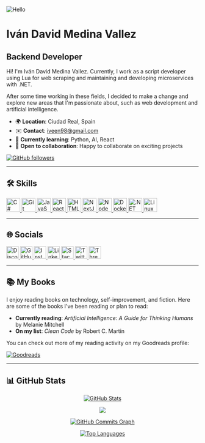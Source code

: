 ![Hello](https://user-images.githubusercontent.com/18350557/176309783-0785949b-9127-417c-8b55-ab5a4333674e.gif)
# Iván David Medina Vallez

## Backend Developer
Hi! I'm Iván David Medina Vallez. Currently, I work as a script developer using Lua for web scraping and maintaining and developing microservices with .NET.

After some time working in these fields, I decided to make a change and explore new areas that I'm passionate about, such as web development and artificial intelligence.

- 🌍 **Location**: Ciudad Real, Spain
- ✉️ **Contact**: [iveen98@gmail.com](mailto:iveen98@gmail.com)
- 🧠 **Currently learning**: Python, AI, React
- 🤝 **Open to collaboration**: Happy to collaborate on exciting projects

[![GitHub followers](https://img.shields.io/github/followers/IveenNet?logo=github&style=for-the-badge&color=64748b&labelColor=ffffff)](https://www.github.com/IveenNet)

---

## 🛠️ Skills

<p align="left">
  <a href="https://docs.microsoft.com/en-us/dotnet/csharp/" target="_blank" rel="noreferrer">
    <img src="https://raw.githubusercontent.com/danielcranney/readme-generator/main/public/icons/skills/csharp-colored.svg" width="36" height="36" alt="C#" />
  </a>
  <a href="https://git-scm.com/" target="_blank" rel="noreferrer">
    <img src="https://raw.githubusercontent.com/danielcranney/readme-generator/main/public/icons/skills/git-colored.svg" width="36" height="36" alt="Git" />
  </a>
  <a href="https://developer.mozilla.org/en-US/docs/Web/JavaScript" target="_blank" rel="noreferrer">
    <img src="https://raw.githubusercontent.com/danielcranney/readme-generator/main/public/icons/skills/javascript-colored.svg" width="36" height="36" alt="JavaScript" />
  </a>
  <a href="https://reactjs.org/" target="_blank" rel="noreferrer">
    <img src="https://raw.githubusercontent.com/danielcranney/readme-generator/main/public/icons/skills/react-colored.svg" width="36" height="36" alt="React" />
  </a>
  <a href="https://developer.mozilla.org/en-US/docs/Glossary/HTML5" target="_blank" rel="noreferrer">
    <img src="https://raw.githubusercontent.com/danielcranney/readme-generator/main/public/icons/skills/html5-colored.svg" width="36" height="36" alt="HTML5" />
  </a>
  <a href="https://nextjs.org/docs" target="_blank" rel="noreferrer">
    <img src="https://raw.githubusercontent.com/danielcranney/readme-generator/main/public/icons/skills/nextjs-colored.svg" width="36" height="36" alt="NextJs" />
  </a>
  <a href="https://nodejs.org/en/" target="_blank" rel="noreferrer">
    <img src="https://raw.githubusercontent.com/danielcranney/readme-generator/main/public/icons/skills/nodejs-colored.svg" width="36" height="36" alt="NodeJS" />
  </a>
  <a href="https://www.docker.com/" target="_blank" rel="noreferrer">
    <img src="https://raw.githubusercontent.com/danielcranney/readme-generator/main/public/icons/skills/docker-colored.svg" width="36" height="36" alt="Docker" />
  </a>
  <a href="https://dotnet.microsoft.com/en-us/" target="_blank" rel="noreferrer">
    <img src="https://raw.githubusercontent.com/danielcranney/readme-generator/main/public/icons/skills/dot-net-colored.svg" width="36" height="36" alt=".NET" />
  </a>
  <a href="https://www.linux.org" target="_blank" rel="noreferrer">
    <img src="https://raw.githubusercontent.com/danielcranney/readme-generator/main/public/icons/skills/linux-colored.svg" width="36" height="36" alt="Linux" />
  </a>
</p>

---

## 🌐 Socials

<p align="left">
  <a href="https://discord.com/users/lafamilyrial" target="_blank" rel="noreferrer">
    <img src="https://raw.githubusercontent.com/danielcranney/readme-generator/main/public/icons/socials/discord.svg" width="32" height="32" alt="Discord" />
  </a>
  <a href="https://www.github.com/IveenNet" target="_blank" rel="noreferrer">
    <img src="https://raw.githubusercontent.com/danielcranney/readme-generator/main/public/icons/socials/github.svg" width="32" height="32" alt="GitHub" />
  </a>
  <a href="http://www.instagram.com/iveen__" target="_blank" rel="noreferrer">
    <img src="https://raw.githubusercontent.com/danielcranney/readme-generator/main/public/icons/socials/instagram.svg" width="32" height="32" alt="Instagram" />
  </a>
  <a href="https://www.linkedin.com/in/ivan-david-medina-vallez-656779154" target="_blank" rel="noreferrer">
    <img src="https://raw.githubusercontent.com/danielcranney/readme-generator/main/public/icons/socials/linkedin.svg" width="32" height="32" alt="LinkedIn" />
  </a>
  <a href="https://www.stackoverflow.com/users/239008/ivan-david-medina-vallez" target="_blank" rel="noreferrer">
    <img src="https://raw.githubusercontent.com/danielcranney/readme-generator/main/public/icons/socials/stackoverflow.svg" width="32" height="32" alt="Stack Overflow" />
  </a>
  <a href="https://www.x.com/iveen98" target="_blank" rel="noreferrer">
    <img src="https://raw.githubusercontent.com/danielcranney/readme-generator/main/public/icons/socials/twitter.svg" width="32" height="32" alt="Twitter" />
  </a>
  <a href="https://www.threads.net/@iveen__" target="_blank" rel="noreferrer">
    <img src="https://raw.githubusercontent.com/danielcranney/readme-generator/main/public/icons/socials/threads.svg" width="32" height="32" alt="Threads" />
  </a>
</p>

---

## 📚 My Books

I enjoy reading books on technology, self-improvement, and fiction. Here are some of the books I've been reading or plan to read:

- **Currently reading**: *Artificial Intelligence: A Guide for Thinking Humans* by Melanie Mitchell
- **On my list**: *Clean Code* by Robert C. Martin

You can check out more of my reading activity on my Goodreads profile:

[![Goodreads](https://img.shields.io/badge/Goodreads-Reading-orange?style=for-the-badge&logo=goodreads)](https://www.goodreads.com/user/show/123456789-iveen)

---

## 📊 GitHub Stats

<p align="center">
  <a href="http://www.github.com/IveenNet">
    <img src="https://github-readme-stats.vercel.app/api?username=IveenNet&show_icons=true&count_private=true&title_color=ec4899&text_color=0f172a&icon_color=64748b&bg_color=ffffff&hide_border=true&show_icons=true" alt="GitHub Stats" />
  </a>
</p>

<p align="center">
  <a href="http://www.github.com/IveenNet">
    <img src="https://github-readme-streak-stats.herokuapp.com/?user=IveenNet&stroke=0f172a&background=ffffff&ring=ec4899&fire=ec4899&currStreakNum=0f172a&currStreakLabel=ec4899&sideNums=0f172a&sideLabels=0f172a&dates=0f172a&hide_border=true" />
  </a>
</p>

<p align="center">
  <a href="http://www.github.com/IveenNet">
    <img src="https://github-readme-activity-graph.cyclic.app/graph?username=IveenNet&bg_color=ffffff&color=0f172a&line=64748b&point=0f172a&area_color=ffffff&area=true&hide_border=true&custom_title=GitHub%20Commits%20Graph" alt="GitHub Commits Graph" />
  </a>
</p>

<p align="center">
  <a href="https://github.com/IveenNet">
    <img src="https://github-readme-stats.vercel.app/api/top-langs/?username=IveenNet&langs_count=10&title_color=ec4899&text_color=0f172a&icon_color=64748b&bg_color=ffffff&hide_border=true&locale=en&custom_title=Top%20%Languages" alt="Top Languages" />
  </a>
</p>
